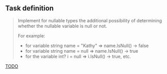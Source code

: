 ## Task definition ##

> Implement for nullable types the additional possibility of determining whether the nullable variable is null or not.
> 
>  For example:
>  - for variable string name = "Kathy" => name.IsNull() -> false    
>  - for variable string name = null => name.IsNull() -> true    
>  - for the variable int? i = null => i.IsNull() -> true, etc.    

[TODO](https://github.com/EPM-RD-NETLAB/Developing-modern-web-applications-with-ASP.NET-and-Microsoft-Azure/blob/master/PadawansToDo.md)